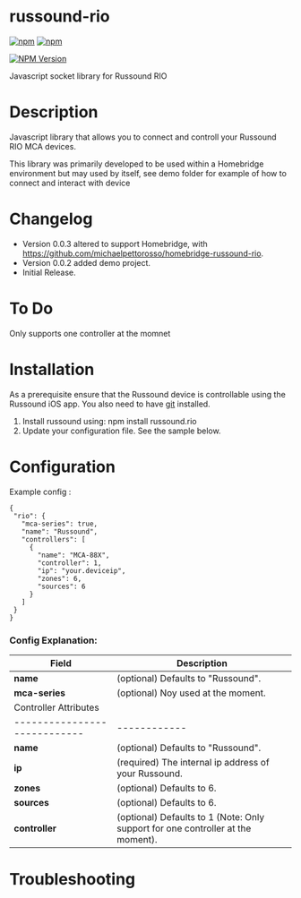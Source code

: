 # russound-rio
[![npm](https://img.shields.io/npm/dt/russound-rio.svg)](https://www.npmjs.com/package/russound-rio)
[![npm](https://img.shields.io/npm/l/russound-rio.svg)](https://www.npmjs.com/package/russound-rio)

[![NPM Version](https://img.shields.io/npm/v/russound-rio.svg)](https://www.npmjs.com/package/russound-rio)

Javascript socket library for Russound RIO

# Description

Javascript library that allows you to connect and controll your Russound RIO MCA devices.

This library was primarily developed to be used within a Homebridge environment but may used by itself, see demo
folder for example of how to connect and interact with device   

# Changelog

* Version 0.0.3 altered to support Homebridge, with https://github.com/michaelpettorosso/homebridge-russound-rio.
* Version 0.0.2 added demo project.
* Initial Release.

# To Do

Only supports one controller at the momnet

# Installation

As a prerequisite ensure that the Russound device is controllable using the Russound iOS app.
You also need to have [git](https://github.com/git/git) installed.

1. Install russound using: npm install russound.rio
3. Update your configuration file. See the sample below.

# Configuration

Example config :
 ```
{
  "rio": {
    "mca-series": true,
    "name": "Russound",
    "controllers": [
      {
        "name": "MCA-88X",
        "controller": 1,
        "ip": "your.deviceip",
        "zones": 6,
        "sources": 6
      }
    ]
  }
}
 ```
### Config Explanation:

Field           			| Description
----------------------------|------------
**name**   			        | (optional) Defaults to "Russound".
**mca-series**              | (optional) Noy used at the moment.
Controller Attributes         |
----------------------------|------------
**name**					| (optional) Defaults to "Russound".
**ip**          			| (required) The internal ip address of your Russound.
**zones**              		| (optional) Defaults to 6.
**sources**					| (optional) Defaults to 6.
**controller**              | (optional) Defaults to 1 (Note: Only support for one controller at the moment).


# Troubleshooting

